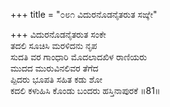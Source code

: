 +++
title = "೦೮೧ ವಿದುರನೊಡನೈತರುತ ಸಙ್ಕೇ"

+++
ವಿದುರನೊಡನೈತರುತ ಸಂಕೇ  
ತದಲಿ ಸೂಚಿಸಿ ಮರಳಿದನು ನೃಪ  
ಸುದತಿ ವರ ಗಾಂಧಾರಿ ಮೊದಲಾದಖಿಳ ರಾಣಿಯರು   
ಮುದದ ಮುರುವಿನಲಿವರ ತೆಗೆದ  
ಪ್ಪಿದರು ಭೂಪತಿ ಸಹಿತ ಕಡು ಶೋ  
ಕದಲಿ ಕಳುಹಿಸಿ ಕೊಂಡು ಬಂದರು ಹಸ್ತಿನಾಪುರಕೆ    ॥81॥